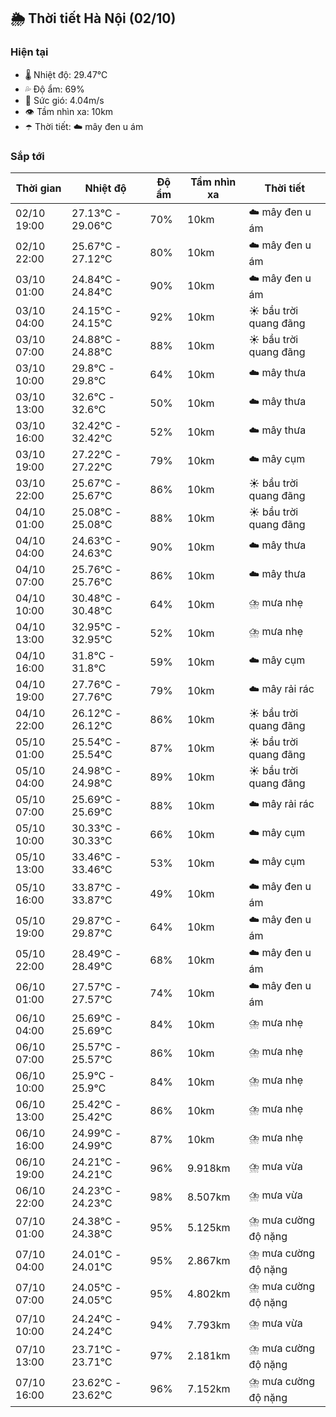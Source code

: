 ## 🌦️ Thời tiết Hà Nội (02/10)

### Hiện tại

- 🌡️ Nhiệt độ: 29.47℃
- 💦 Độ ẩm: 69%
- 💨 Sức gió: 4.04m/s
- 👁️ Tầm nhìn xa: 10km
- ☂️ Thời tiết: ☁️ mây đen u ám

### Sắp tới

| Thời gian | Nhiệt độ | Độ ẩm | Tầm nhìn xa | Thời tiết |
| --- | --- | --- | --- | --- |
| 02/10 19:00 | 27.13℃ - 29.06℃ | 70% | 10km | ☁️ mây đen u ám |
| 02/10 22:00 | 25.67℃ - 27.12℃ | 80% | 10km | ☁️ mây đen u ám |
| 03/10 01:00 | 24.84℃ - 24.84℃ | 90% | 10km | ☁️ mây đen u ám |
| 03/10 04:00 | 24.15℃ - 24.15℃ | 92% | 10km | ☀️ bầu trời quang đãng |
| 03/10 07:00 | 24.88℃ - 24.88℃ | 88% | 10km | ☀️ bầu trời quang đãng |
| 03/10 10:00 | 29.8℃ - 29.8℃ | 64% | 10km | ☁️ mây thưa |
| 03/10 13:00 | 32.6℃ - 32.6℃ | 50% | 10km | ☁️ mây thưa |
| 03/10 16:00 | 32.42℃ - 32.42℃ | 52% | 10km | ☁️ mây thưa |
| 03/10 19:00 | 27.22℃ - 27.22℃ | 79% | 10km | ☁️ mây cụm |
| 03/10 22:00 | 25.67℃ - 25.67℃ | 86% | 10km | ☀️ bầu trời quang đãng |
| 04/10 01:00 | 25.08℃ - 25.08℃ | 88% | 10km | ☀️ bầu trời quang đãng |
| 04/10 04:00 | 24.63℃ - 24.63℃ | 90% | 10km | ☁️ mây thưa |
| 04/10 07:00 | 25.76℃ - 25.76℃ | 86% | 10km | ☁️ mây thưa |
| 04/10 10:00 | 30.48℃ - 30.48℃ | 64% | 10km | ⛈️ mưa nhẹ |
| 04/10 13:00 | 32.95℃ - 32.95℃ | 52% | 10km | ⛈️ mưa nhẹ |
| 04/10 16:00 | 31.8℃ - 31.8℃ | 59% | 10km | ☁️ mây cụm |
| 04/10 19:00 | 27.76℃ - 27.76℃ | 79% | 10km | ☁️ mây rải rác |
| 04/10 22:00 | 26.12℃ - 26.12℃ | 86% | 10km | ☀️ bầu trời quang đãng |
| 05/10 01:00 | 25.54℃ - 25.54℃ | 87% | 10km | ☀️ bầu trời quang đãng |
| 05/10 04:00 | 24.98℃ - 24.98℃ | 89% | 10km | ☀️ bầu trời quang đãng |
| 05/10 07:00 | 25.69℃ - 25.69℃ | 88% | 10km | ☁️ mây rải rác |
| 05/10 10:00 | 30.33℃ - 30.33℃ | 66% | 10km | ☁️ mây cụm |
| 05/10 13:00 | 33.46℃ - 33.46℃ | 53% | 10km | ☁️ mây cụm |
| 05/10 16:00 | 33.87℃ - 33.87℃ | 49% | 10km | ☁️ mây đen u ám |
| 05/10 19:00 | 29.87℃ - 29.87℃ | 64% | 10km | ☁️ mây đen u ám |
| 05/10 22:00 | 28.49℃ - 28.49℃ | 68% | 10km | ☁️ mây đen u ám |
| 06/10 01:00 | 27.57℃ - 27.57℃ | 74% | 10km | ☁️ mây đen u ám |
| 06/10 04:00 | 25.69℃ - 25.69℃ | 84% | 10km | ⛈️ mưa nhẹ |
| 06/10 07:00 | 25.57℃ - 25.57℃ | 86% | 10km | ⛈️ mưa nhẹ |
| 06/10 10:00 | 25.9℃ - 25.9℃ | 84% | 10km | ⛈️ mưa nhẹ |
| 06/10 13:00 | 25.42℃ - 25.42℃ | 86% | 10km | ⛈️ mưa nhẹ |
| 06/10 16:00 | 24.99℃ - 24.99℃ | 87% | 10km | ⛈️ mưa nhẹ |
| 06/10 19:00 | 24.21℃ - 24.21℃ | 96% | 9.918km | ⛈️ mưa vừa |
| 06/10 22:00 | 24.23℃ - 24.23℃ | 98% | 8.507km | ⛈️ mưa vừa |
| 07/10 01:00 | 24.38℃ - 24.38℃ | 95% | 5.125km | ⛈️ mưa cường độ nặng |
| 07/10 04:00 | 24.01℃ - 24.01℃ | 95% | 2.867km | ⛈️ mưa cường độ nặng |
| 07/10 07:00 | 24.05℃ - 24.05℃ | 95% | 4.802km | ⛈️ mưa cường độ nặng |
| 07/10 10:00 | 24.24℃ - 24.24℃ | 94% | 7.793km | ⛈️ mưa vừa |
| 07/10 13:00 | 23.71℃ - 23.71℃ | 97% | 2.181km | ⛈️ mưa cường độ nặng |
| 07/10 16:00 | 23.62℃ - 23.62℃ | 96% | 7.152km | ⛈️ mưa cường độ nặng |
